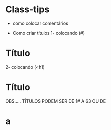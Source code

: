# Class-tips


- como colocar comentários 
<!--     SEU COMENTÁRIO AQUI    --> 

- Como criar títulos
1- colocando (#)

# Título 

2- colocando (<h1)

<h1> Título </H1>

OBS..... TÍTULOS PODEM SER DE 1# A 63 OU DE <H1> a <H6> 
